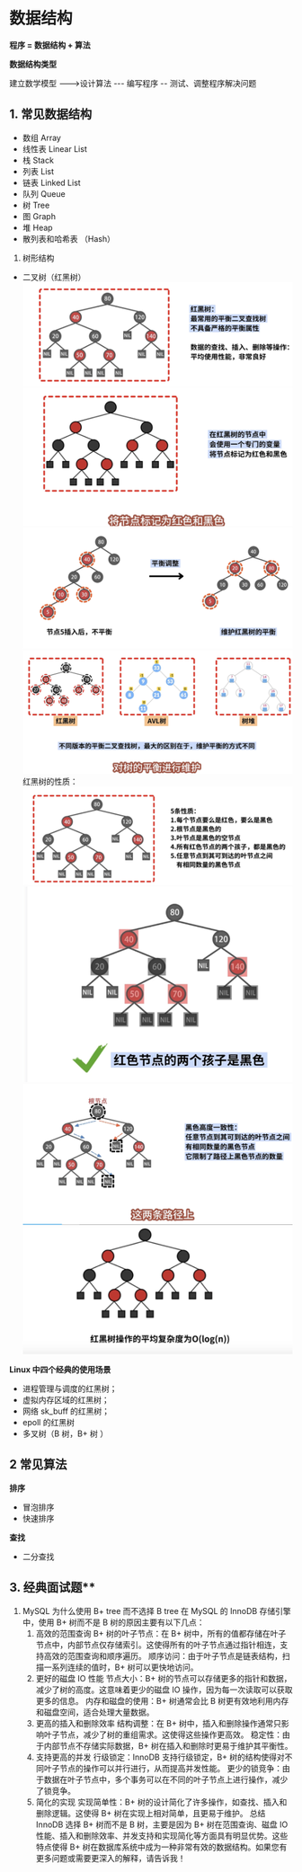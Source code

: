 # 数据结构

**程序 = 数据结构 + 算法**

**数据结构类型**

建立数学模型 --->设计算法 --- 编写程序 -- 测试、调整程序解决问题

## 1. 常见数据结构

- 数组  Array
- 线性表 Linear List
- 栈 Stack
- 列表 List
- 链表  Linked List
- 队列 Queue
- 树 Tree
- 图 Graph
- 堆 Heap
- 散列表和哈希表 （Hash）

1. 树形结构

- 二叉树（红黑树）
  ![1733591718664](image/数据结构和算法/1733591718664.png)
  ![1733591733741](image/数据结构和算法/1733591733741.png)
  ![1733591752835](image/数据结构和算法/1733591752835.png)
  ![1733591778015](image/数据结构和算法/1733591778015.png)
  红黑树的性质：
  ![1733591807281](image/数据结构和算法/1733591807281.png)
  ![1733591868980](image/数据结构和算法/1733591868980.png)
  ![1733591925736](image/数据结构和算法/1733591925736.png)
  ![1733591937446](image/数据结构和算法/1733591937446.png)

**Linux 中四个经典的使用场景**

- 进程管理与调度的红黑树；
- 虚拟内存区域的红黑树；
- 网络 sk_buff 的红黑树；
- epoll 的红黑树
- 多叉树（B 树，B+ 树 ）

## 2 常见算法

**排序**
- 冒泡排序
- 快速排序

**查找**
- 二分查找

## 3. 经典面试题**

1. MySQL 为什么使用 B+ tree 而不选择 B tree
   在 MySQL 的 InnoDB 存储引擎中，使用 B+ 树而不是 B 树的原因主要有以下几点：
   1. 高效的范围查询
      B+ 树的叶子节点：在 B+ 树中，所有的值都存储在叶子节点中，内部节点仅存储索引。这使得所有的叶子节点通过指针相连，支持高效的范围查询和顺序遍历。
      顺序访问：由于叶子节点是链表结构，扫描一系列连续的值时，B+ 树可以更快地访问。
   2. 更好的磁盘 IO 性能
      节点大小：B+ 树的节点可以存储更多的指针和数据，减少了树的高度。这意味着更少的磁盘 IO 操作，因为每一次读取可以获取更多的信息。
      内存和磁盘的使用：B+ 树通常会比 B 树更有效地利用内存和磁盘空间，适合处理大量数据。
   3. 更高的插入和删除效率
      结构调整：在 B+ 树中，插入和删除操作通常只影响叶子节点，减少了树的重组需求。这使得这些操作更高效。
      稳定性：由于内部节点不存储实际数据，B+ 树在插入和删除时更易于维护其平衡性。
   4. 支持更高的并发
      行级锁定：InnoDB 支持行级锁定，B+ 树的结构使得对不同叶子节点的操作可以并行进行，从而提高并发性能。
      更少的锁竞争：由于数据在叶子节点中，多个事务可以在不同的叶子节点上进行操作，减少了锁竞争。
   5. 简化的实现
      实现简单性：B+ 树的设计简化了许多操作，如查找、插入和删除逻辑。这使得 B+ 树在实现上相对简单，且更易于维护。
      总结
      InnoDB 选择 B+ 树而不是 B 树，主要是因为 B+ 树在范围查询、磁盘 IO 性能、插入和删除效率、并发支持和实现简化等方面具有明显优势。这些特点使得 B+ 树在数据库系统中成为一种非常有效的数据结构。如果您有更多问题或需要更深入的解释，请告诉我！
